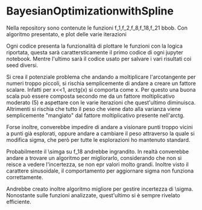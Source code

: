 # BayesianOptimizationwithSpline
Nella repository sono contenute le funzioni  f_1,f_2,f_8,f_18,f_21 bbob. Con algoritmo presentato, e plot delle varie iterazioni

Ogni codice presenta la funzionalità di plottare le funzioni con la logica riportata, questa sarà carattersticamente il primo codice di ogni jupyter notebook. Mentre l'ultimo sarà il codice usato per salvare i vari risultati coi seed diversi.

Si crea il potenziale problema che andando a moltiplicare l'arcotangente per numeri troppo piccoli, si rischia semplicemente di andare a creare un fattore scalare. Infatti per x<<1, arctg(x) si comporta come x. Per questo una buona scala può essere composta secondo me da un fattore moltiplicativo moderato (5) e aspettare con le varie iterazioni che quest'ultimo diminuisca. Altrimenti si rischia che tutto il peso che viene dato alla varianza viene semplicemente "mangiato" dal fattore moltiplicativo presente nell'arctg.


Forse inoltre, converebbe impedire di andare a visionare punti troppo vicini a punti già esplorati, oppure andare a cambiare il peso attraverso la quale si modifica sigma, che però per tutte le esplorazioni ho mantenuto standard.

Probabilmente il \simga su f_18 andrebbe ingrandito. In realtà converebbe andare a trovare un algoritmo per migliorarlo, considerando che non si reisce a vedere l'incertezza, se non epr valori molto grandi. Inoltre visto il carattere  sinusoidale, il comportamento per aggiornare sigma non funziona correttamente.

Andrebbe creato inoltre algoritmo migliore per gestire incertezza di \sigma. Nonostante sulle funzioni analizzate, quest'ultimo si è sempre rivelato efficiente.
